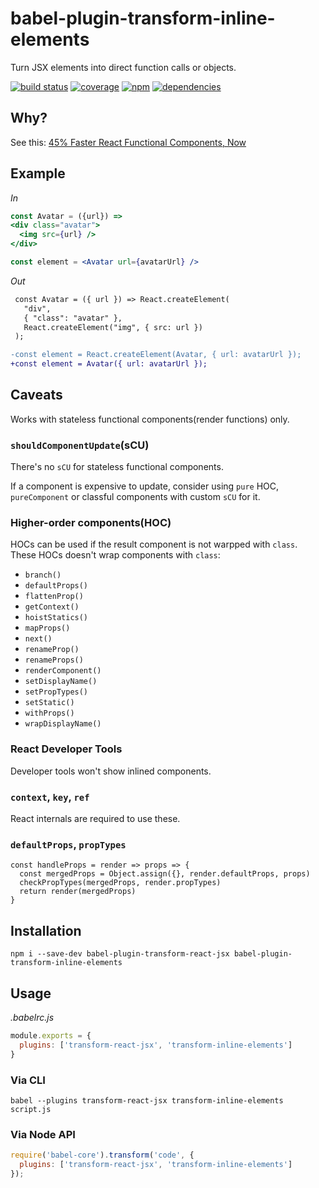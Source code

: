 # babel-plugin-transform-inline-elements

Turn JSX elements into direct function calls or objects.

[![build status](https://travis-ci.org/dk00/babel-plugin-transform-inline-elements.svg)](https://travis-ci.org/dk00/babel-plugin-transform-inline-elements)
[![coverage](https://codecov.io/gh/dk00/babel-plugin-transform-inline-elements/branch/master/graph/badge.svg)](https://codecov.io/gh/dk00/babel-plugin-transform-inline-elements)
[![npm](https://img.shields.io/npm/v/babel-plugin-transform-inline-elements.svg)](https://npm.im/babel-plugin-transform-inline-elements)
[![dependencies](https://david-dm.org/dk00/babel-plugin-transform-inline-elements/status.svg)](https://david-dm.org/dk00/babel-plugin-transform-inline-elements)

## Why?

See this: [45% Faster React Functional Components, Now](//medium.com/missive-app/45-faster-react-functional-components-now-3509a668e69f)

## Example

*In*

```jsx
const Avatar = ({url}) =>
<div class="avatar">
  <img src={url} />
</div>

const element = <Avatar url={avatarUrl} />
```

*Out*

```diff
 const Avatar = ({ url }) => React.createElement(
   "div",
   { "class": "avatar" },
   React.createElement("img", { src: url })
 );

-const element = React.createElement(Avatar, { url: avatarUrl });
+const element = Avatar({ url: avatarUrl });
```

## Caveats

Works with stateless functional components(render functions) only.

### `shouldComponentUpdate`(sCU)

There's no `sCU` for stateless functional components.

If a component is expensive to update, consider using `pure` HOC, `pureComponent` or classful components with custom `sCU` for it.

### Higher-order components(HOC)

HOCs can be used if the result component is not warpped with `class`. These HOCs doesn't wrap components with `class`:

- `branch()`
- `defaultProps()`
- `flattenProp()`
- `getContext()`
- `hoistStatics()`
- `mapProps()`
- `next()`
- `renameProp()`
- `renameProps()`
- `renderComponent()`
- `setDisplayName()`
- `setPropTypes()`
- `setStatic()`
- `withProps()`
- `wrapDisplayName()`

### React Developer Tools

Developer tools won't show inlined components.

### `context`, `key`, `ref`

React internals are required to use these.

### `defaultProps`, `propTypes`

```
const handleProps = render => props => {
  const mergedProps = Object.assign({}, render.defaultProps, props)
  checkPropTypes(mergedProps, render.propTypes)
  return render(mergedProps)
}
```

## Installation

```
npm i --save-dev babel-plugin-transform-react-jsx babel-plugin-transform-inline-elements
```

## Usage

*.babelrc.js*

```js
module.exports = {
  plugins: ['transform-react-jsx', 'transform-inline-elements']
}
```

### Via CLI

```
babel --plugins transform-react-jsx transform-inline-elements script.js
```

### Via Node API

```js
require('babel-core').transform('code', {
  plugins: ['transform-react-jsx', 'transform-inline-elements']
});
```
